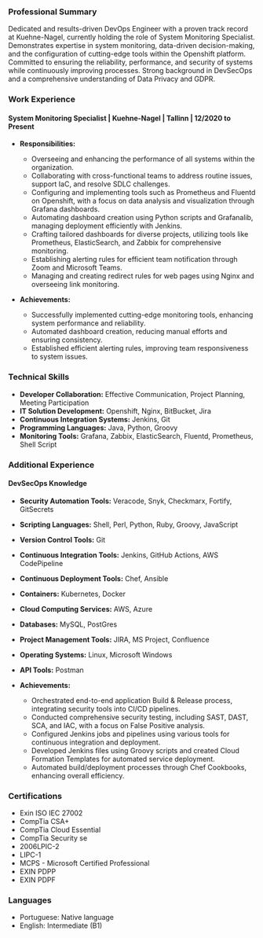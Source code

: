 ### Professional Summary

Dedicated and results-driven DevOps Engineer with a proven track record at Kuehne-Nagel, currently holding the role of System Monitoring Specialist. Demonstrates expertise in system monitoring, data-driven decision-making, and the configuration of cutting-edge tools within the Openshift platform. Committed to ensuring the reliability, performance, and security of systems while continuously improving processes. Strong background in DevSecOps and a comprehensive understanding of Data Privacy and GDPR.

### Work Experience

#### System Monitoring Specialist | Kuehne-Nagel | Tallinn | 12/2020 to Present

- **Responsibilities:**
   - Overseeing and enhancing the performance of all systems within the organization.
   - Collaborating with cross-functional teams to address routine issues, support IaC, and resolve SDLC challenges.
   - Configuring and implementing tools such as Prometheus and Fluentd on Openshift, with a focus on data analysis and visualization through Grafana dashboards.
   - Automating dashboard creation using Python scripts and Grafanalib, managing deployment efficiently with Jenkins.
   - Crafting tailored dashboards for diverse projects, utilizing tools like Prometheus, ElasticSearch, and Zabbix for comprehensive monitoring.
   - Establishing alerting rules for efficient team notification through Zoom and Microsoft Teams.
   - Managing and creating redirect rules for web pages using Nginx and overseeing link monitoring.

- **Achievements:**
   - Successfully implemented cutting-edge monitoring tools, enhancing system performance and reliability.
   - Automated dashboard creation, reducing manual efforts and ensuring consistency.
   - Established efficient alerting rules, improving team responsiveness to system issues.

### Technical Skills

- **Developer Collaboration:** Effective Communication, Project Planning, Meeting Participation
- **IT Solution Development:** Openshift, Nginx, BitBucket, Jira
- **Continuous Integration Systems:** Jenkins, Git
- **Programming Languages:** Java, Python, Groovy
- **Monitoring Tools:** Grafana, Zabbix, ElasticSearch, Fluentd, Prometheus, Shell Script

### Additional Experience

#### DevSecOps Knowledge

- **Security Automation Tools:** Veracode, Snyk, Checkmarx, Fortify, GitSecrets
- **Scripting Languages:** Shell, Perl, Python, Ruby, Groovy, JavaScript
- **Version Control Tools:** Git
- **Continuous Integration Tools:** Jenkins, GitHub Actions, AWS CodePipeline
- **Continuous Deployment Tools:** Chef, Ansible
- **Containers:** Kubernetes, Docker
- **Cloud Computing Services:** AWS, Azure
- **Databases:** MySQL, PostGres
- **Project Management Tools:** JIRA, MS Project, Confluence
- **Operating Systems:** Linux, Microsoft Windows
- **API Tools:** Postman

- **Achievements:**
   - Orchestrated end-to-end application Build & Release process, integrating security tools into CI/CD pipelines.
   - Conducted comprehensive security testing, including SAST, DAST, SCA, and IAC, with a focus on False Positive analysis.
   - Configured Jenkins jobs and pipelines using various tools for continuous integration and deployment.
   - Developed Jenkins files using Groovy scripts and created Cloud Formation Templates for automated service deployment.
   - Automated build/deployment processes through Chef Cookbooks, enhancing overall efficiency.

### Certifications

- Exin ISO IEC 27002
- CompTia CSA+
- CompTia Cloud Essential
- CompTia Security se
- 2006LPIC-2
- LIPC-1
- MCPS - Microsoft Certified Professional
- EXIN PDPP
- EXIN PDPF

### Languages

- Portuguese: Native language
- English: Intermediate (B1)